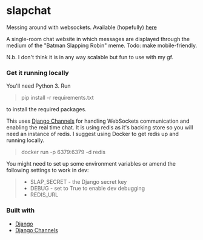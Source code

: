 # slapchat
Messing around with websockets. Available (hopefully) [here](https://slapchatapp.herokuapp.com/chat/)

A single-room chat website in which messages are displayed through the medium of the "Batman Slapping Robin" meme. Todo: make mobile-friendly.

N.b. I don't think it is in any way scalable but fun to use with my gf.

### Get it running locally

You'll need Python 3. Run
> pip install -r requirements.txt

to install the required packages.

This uses [Django Channels](https://channels.readthedocs.io/en/latest/) for handling WebSockets communication and enabling the 
real time chat. It is using redis as it's backing store so you will need an instance of redis. I suggest using Docker
to get redis up and running locally.

> docker run -p 6379:6379 -d redis

You might need to set up some environment variables or amend the following settings to work in dev:
> * SLAP_SECRET - the Django secret key
> * DEBUG - set to True to enable dev debugging
> * REDIS_URL

### Built with
* [Django](https://www.djangoproject.com/)
* [Django Channels](https://channels.readthedocs.io/en/latest/)
